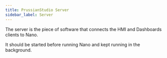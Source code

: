 ```yaml
---
title: PrussianStudio Server
sidebar_label: Server
---
```


The server is the piece of software that connects the HMI and Dashboards clients to Nano. 

It should be started before running Nano and kept running in the background.
